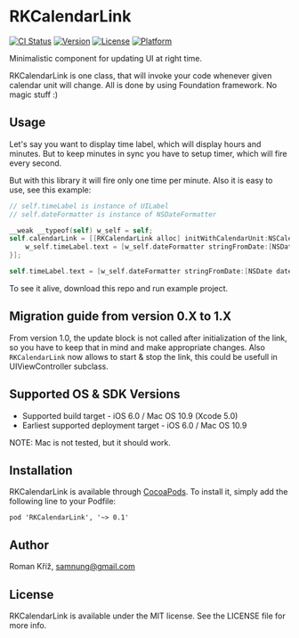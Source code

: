 # RKCalendarLink

[![CI Status](http://img.shields.io/travis/samnung/RKCalendarLink.svg?style=flat)](https://travis-ci.org/samnung/RKCalendarLink)
[![Version](https://img.shields.io/cocoapods/v/RKCalendarLink.svg?style=flat)](http://cocoadocs.org/docsets/RKCalendarLink)
[![License](https://img.shields.io/cocoapods/l/RKCalendarLink.svg?style=flat)](http://cocoadocs.org/docsets/RKCalendarLink)
[![Platform](https://img.shields.io/cocoapods/p/RKCalendarLink.svg?style=flat)](http://cocoadocs.org/docsets/RKCalendarLink)

Minimalistic component for updating UI at right time.

RKCalendarLink is one class, that will invoke your code whenever given calendar unit will change. All is done by using Foundation framework. No magic stuff :)


## Usage

Let's say you want to display time label, which will display hours and minutes. But to keep minutes in sync you have to setup timer, which will fire every second.

But with this library it will fire only one time per minute. Also it is easy to use, see this example:

```objective-c
// self.timeLabel is instance of UILabel
// self.dateFormatter is instance of NSDateFormatter

__weak __typeof(self) w_self = self;
self.calendarLink = [[RKCalendarLink alloc] initWithCalendarUnit:NSCalendarUnitMinute updateBlock:^{
    w_self.timeLabel.text = [w_self.dateFormatter stringFromDate:[NSDate date]];
}];

self.timeLabel.text = [w_self.dateFormatter stringFromDate:[NSDate date]];
```

To see it alive, download this repo and run example project.

## Migration guide from version 0.X to 1.X

From version 1.0, the update block is not called after initialization of the link, so you have to keep that in mind and make appropriate changes.
Also `RKCalendarLink` now allows to start & stop the link, this could be usefull in UIViewController subclass.

## Supported OS & SDK Versions

- Supported build target - iOS 6.0 / Mac OS 10.9 (Xcode 5.0)
- Earliest supported deployment target - iOS 6.0 / Mac OS 10.9

NOTE: Mac is not tested, but it should work.


## Installation

RKCalendarLink is available through [CocoaPods](http://cocoapods.org). To install
it, simply add the following line to your Podfile:

    pod 'RKCalendarLink', '~> 0.1'


## Author

Roman Kříž, samnung@gmail.com


## License

RKCalendarLink is available under the MIT license. See the LICENSE file for more info.


